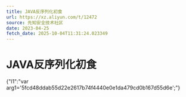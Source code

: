 ```yaml
---
title: JAVA反序列化初食
url: https://xz.aliyun.com/t/12472
source: 先知安全技术社区
date: 2023-04-25
fetch_date: 2025-10-04T11:31:24.023349
---
```


# JAVA反序列化初食

{"l1":"var arg1='5fcd48ddab55d22e2617b74f4440e0e1da479cd0b167d55d6e';"}